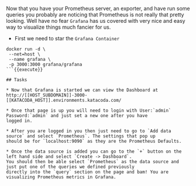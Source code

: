 Now that you have your Prometheus server, an exporter, and have run some queries you probably are noticing that 
Prometheus is not really that pretty looking. Well have no fear `Grafana` has us covered with very nice and easy way to
visualize things much fancier for us. 

* First we need to star the `Grafana Container`

```
docker run -d \
 --net=host \
 --name grafana \
 -p 3000:3000 grafana/grafana
```{{execute}}

## Tasks

* Now that Grafana is started we can view the Dashboard at http://[[HOST_SUBDOMAIN]]-3000-[[KATACODA_HOST]].environments.katacoda.com/

* Once that page is up you will need to login with User:`admin` Password:`admin` and just set a new one after you have 
logged in. 

* After you are logged in you then just need to go to `Add data source` and select `Prometheus`. The settings that pop up
should be for `localhost:9090` as they are the Prometheus Defaults. 

* Once the data source is added you can go to the `+` button on the left hand side and select `Create -> Dashboard`. 
You should then be able select `Prometheus` as the data source and just put one of the queries we defined previously 
directly into the `query` section on the page and bam! You are visualizing Prometheus metrics in Grafana.

